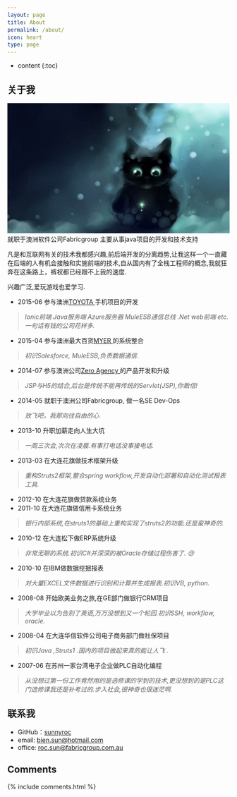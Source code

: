 ```yaml
---
layout: page
title: About
permalink: /about/
icon: heart
type: page
---
```


* content
{:toc}

## 关于我
 ![图片](../img/bg.png)
就职于澳洲软件公司Fabricgroup 主要从事java项目的开发和技术支持

凡是和互联网有关的技术我都感兴趣,前后端开发的分离趋势,让我这样一个一直藏在后端的人有机会接触和实施前端的技术,自从国内有了全栈工程师的概念,我就狂奔在这条路上，裤衩都已经跟不上我的速度.

兴趣广泛,爱玩游戏也爱学习.



* 2015-06		参与澳洲[TOYOTA ](http://www.toyota.com.au/) 手机项目的开发
>*Ionic前端 Java服务端 Azure服务器 MuleESB通信总线 .Net web前端 etc.一句话有钱的公司花样多.*
* 2015-04		参与澳洲最大百货[MYER ](http://myer.com.au/) 的系统整合
>*初识Salesforce, MuleESB,负责数据通信.*
* 2014-07		参与澳洲公司[Zero Agency ](http://agencyzero.com/) 的产品开发和升级
>*JSP与H5的结合,后台是传统不能再传统的Servlet(JSP),你敢信!*
* 2014-05		就职于澳洲公司Fabricgroup, 做一名SE Dev-Ops
>*放飞吧，我那向往自由的心.*
* 2013-10		升职加薪走向人生大坑
>*一周三次会,次次在凌晨.有事打电话没事接电话.*
* 2013-03		在大连花旗做技术框架升级
>*重构Struts2框架,整合spring workflow,开发自动化部署和自动化测试报表工具.*
* 2012-10		在大连花旗做贷款系统业务
* 2011-10		在大连花旗做信用卡系统业务
>*银行内部系统,在struts1的基础上重构实现了struts2的功能.还是蛮神奇的.*
* 2010-12		在大连松下做ERP系统升级
>*非常无聊的系统.初识C#并深深的被Oracle存储过程伤害了. :cry:*
* 2010-10 	在IBM做数据挖掘报表
>*对大量EXCEL文件数据进行识别和计算并生成报表.初识VB, python.*
* 2008-08 	开始欧美业务之旅,在GE部门做银行CRM项目
>*大学毕业以为告别了英语,万万没想到又一个轮回.初识SSH, workflow, oracle.*
* 2008-04 	在大连华信软件公司电子商务部门做社保项目
>*初识Java ,Struts1 .国内的项目做起来真的能让人飞 .*
* 2007-06 	在苏州一家台湾电子企业做PLC自动化编程
>*从没想过第一份工作竟然用的是选修课的学到的技术,更没想到的是PLC这门选修课我还是补考过的.步入社会,很神奇也很迷茫啊.*

## 联系我

* GitHub：[sunnyroc](https://github.com/sunnyroc)
* email: bien.sun@hotmail.com
* office:	roc.sun@fabricgroup.com.au

## Comments

{% include comments.html %}
